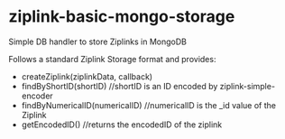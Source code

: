 # ziplink-basic-mongo-storage
Simple DB handler to store Ziplinks in MongoDB

Follows a standard Ziplink Storage format and provides:
 - createZiplink(ziplinkData, callback)
 - findByShortID(shortID) //shortID is an ID encoded by ziplink-simple-encoder
 - findByNumericalID(numericalID) //numericalID is the _id value of the Ziplink
 - getEncodedID() //returns the encodedID of the ziplink
